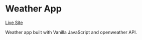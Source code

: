 # Weather App
[Live Site](https://www.jakebrady.me/weather-app/)

Weather app built with Vanilla JavaScript and openweather API.
